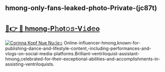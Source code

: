 ## hmong-only-fans​-leaked-photo​-Private-(jc87t)


# <h2><a href="https://mediaupload.pro?title=hmong&ref=git">🔗👉 🔴 hmong-P𝚑ot𝚘𝚜-V𝚒d𝚎o</a></h2>

[![Corinna Kopf Nue Nu𝚍e𝚜](https://i.imgur.com/0qMVB7G.gif)](https://mediaupload.pro?title=hmong&ref=git)
Online-influencer-hmong,known-for-publishing-dance-and-lifestyle-content,-including-performances-and-vlogs-on-social-media-platforms.Brilliant-ventriloquist-assistant-hmong,celebrated-for-their-exceptional-abilities-and-accomplishments-in-assisting-ventriloquists.  